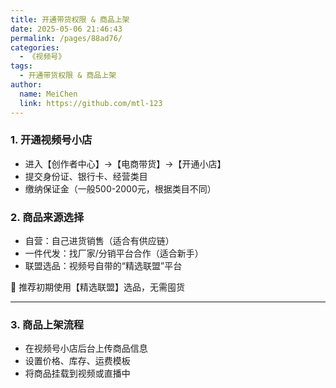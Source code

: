 ```yaml
---
title: 开通带货权限 & 商品上架
date: 2025-05-06 21:46:43
permalink: /pages/88ad76/
categories:
  - 《视频号》
tags:
  - 开通带货权限 & 商品上架
author: 
  name: MeiChen
  link: https://github.com/mtl-123
---
```


### 1. 开通视频号小店

- 进入【创作者中心】→【电商带货】→【开通小店】
- 提交身份证、银行卡、经营类目
- 缴纳保证金（一般500-2000元，根据类目不同）

### 2. 商品来源选择

- 自营：自己进货销售（适合有供应链）
- 一件代发：找厂家/分销平台合作（适合新手）
- 联盟选品：视频号自带的“精选联盟”平台

📌 推荐初期使用【精选联盟】选品，无需囤货

---

### 3. 商品上架流程

- 在视频号小店后台上传商品信息
- 设置价格、库存、运费模板
- 将商品挂载到视频或直播中
